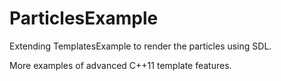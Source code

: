 # ParticlesExample

Extending TemplatesExample to render the particles using SDL.

More examples of advanced C++11 template features.

